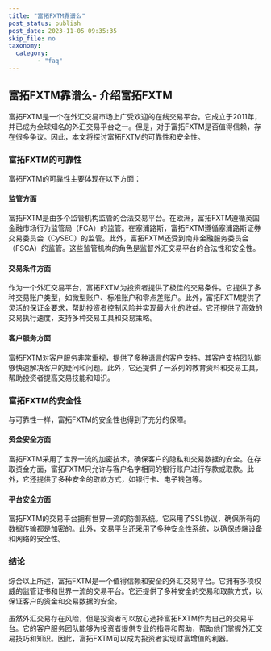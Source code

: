 ```yaml
---
title: "富拓FXTM靠谱么"
post_status: publish
post_date: 2023-11-05 09:35:35
skip_file: no
taxonomy:
  category:
        - "faq"
---
```


## 富拓FXTM靠谱么- 介绍富拓FXTM

富拓FXTM是一个在外汇交易市场上广受欢迎的在线交易平台。它成立于2011年，并已成为全球知名的外汇交易平台之一。但是，对于富拓FXTM是否值得信赖，存在很多争议。因此，本文将探讨富拓FXTM的可靠性和安全性。

### 富拓FXTM的可靠性

富拓FXTM的可靠性主要体现在以下方面：

#### 监管方面

富拓FXTM是由多个监管机构监管的合法交易平台。在欧洲，富拓FXTM遵循英国金融市场行为监管局（FCA）的监管。在塞浦路斯，富拓FXTM遵循塞浦路斯证券交易委员会（CySEC）的监管。此外，富拓FXTM还受到南非金融服务委员会（FSCA）的监管。这些监管机构的角色是监督外汇交易平台的合法性和安全性。

#### 交易条件方面

作为一个外汇交易平台，富拓FXTM为投资者提供了极佳的交易条件。它提供了多种交易账户类型，如微型账户、标准账户和零点差账户。此外，富拓FXTM提供了灵活的保证金要求，帮助投资者控制风险并实现最大化的收益。它还提供了高效的交易执行速度，支持多种交易工具和交易策略。

#### 客户服务方面

富拓FXTM对客户服务非常重视，提供了多种语言的客户支持。其客户支持团队能够快速解决客户的疑问和问题。此外，它还提供了一系列的教育资料和交易工具，帮助投资者提高交易技能和知识。

### 富拓FXTM的安全性

与可靠性一样，富拓FXTM的安全性也得到了充分的保障。

#### 资金安全方面

富拓FXTM采用了世界一流的加密技术，确保客户的隐私和交易数据的安全。在存取资金方面，富拓FXTM只允许与客户名字相同的银行账户进行存款或取款。此外，它还提供了多种安全的取款方式，如银行卡、电子钱包等。

#### 平台安全方面

富拓FXTM的交易平台拥有世界一流的防御系统。它采用了SSL协议，确保所有的数据传输都是加密的。此外，交易平台还采用了多种安全性系统，以确保终端设备和网络的安全性。

### 结论

综合以上所述，富拓FXTM是一个值得信赖和安全的外汇交易平台。它拥有多项权威的监管证书和世界一流的交易平台。它还提供了多种安全的交易和取款方式，以保证客户的资金和交易数据的安全。

虽然外汇交易存在风险，但是投资者可以放心选择富拓FXTM作为自己的交易平台。它的客户服务团队能够为投资者提供专业的指导和帮助，帮助他们掌握外汇交易技巧和知识。因此，富拓FXTM可以成为投资者实现财富增值的利器。
